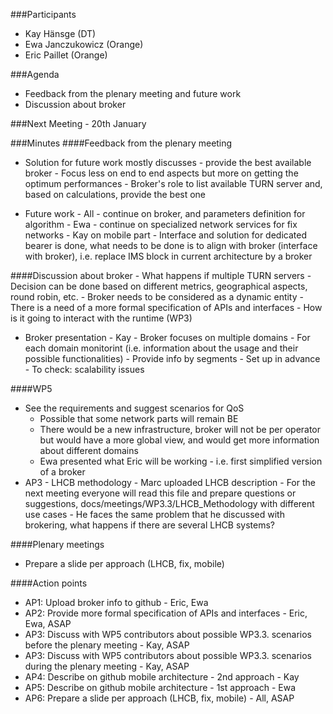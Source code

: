 ###Participants
* Kay Hänsge (DT)
* Ewa Janczukowicz (Orange)
* Eric Paillet (Orange)

###Agenda
* Feedback from the plenary meeting and future work
* Discussion about broker 

###Next Meeting - 20th January

###Minutes
####Feedback from the plenary meeting
- Solution for future work mostly discusses - provide the best available broker
      - Focus less on end to end aspects but more on getting the optimum performances
      - Broker's role to list available TURN server and, based on calculations, provide the best one

- Future work
      - All - continue on broker, and parameters definition for algorithm
      - Ewa - continue on specialized network services for fix networks
      - Kay on mobile part
              - Interface and solution for dedicated bearer is done, what needs to be done is to align with broker (interface with broker), i.e. replace IMS block in current architecture by a broker

####Discussion about broker
      - What happens if multiple TURN servers
        - Decision can be done based on different metrics, geographical aspects, round robin, etc.
      - Broker needs to be considered as a dynamic entity
      - There is a need of a more formal specification of APIs and interfaces
        - How is it going to interact with the runtime (WP3)
- Broker presentation - Kay
      - Broker focuses on multiple domains
      - For each domain monitorint (i.e. information about the usage and their possible functionalities)
      - Provide info by segments
      - Set up in advance
      - To check: scalability issues

####WP5
-  See the requirements and suggest scenarios for QoS
      - Possible that some network parts will remain BE
      - There would be a new infrastructure, broker will not be per operator but would have a more global view, and would get more information about different domains
      - Ewa presented what Eric will be working - i.e. first simplified version of a broker
- AP3 - LHCB methodology
      - Marc uploaded LHCB description 
      - For the next meeting everyone will read this file and prepare questions or suggestions, docs/meetings/WP3.3/LHCB_Methodology with different use cases
      - He faces the same problem that he discussed with brokering, what happens if there are several LHCB systems?

####Plenary meetings
- Prepare a slide per approach (LHCB, fix, mobile)

####Action points
* AP1: Upload broker info to github - Eric, Ewa
* AP2: Provide more formal specification of APIs and interfaces - Eric, Ewa, ASAP
* AP3: Discuss with WP5 contributors about possible WP3.3. scenarios before the plenary meeting - Kay, ASAP
* AP3: Discuss with WP5 contributors about possible WP3.3. scenarios during the plenary meeting - Kay, ASAP
* AP4: Describe on github mobile architecture - 2nd approach - Kay
* AP5: Describe on github mobile architecture - 1st approach - Ewa
* AP6: Prepare a slide per approach (LHCB, fix, mobile) - All, ASAP


